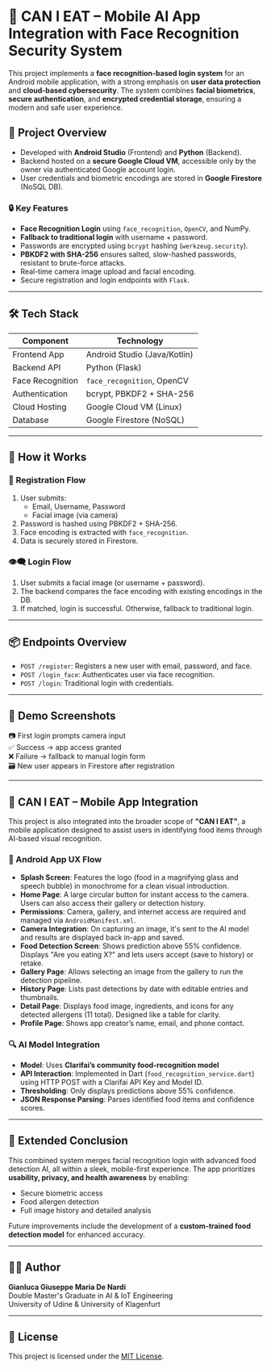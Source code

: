 # 🧠 CAN I EAT – Mobile AI App Integration with Face Recognition Security System

This project implements a **face recognition-based login system** for an Android mobile application, with a strong emphasis on **user data protection** and **cloud-based cybersecurity**. The system combines **facial biometrics**, **secure authentication**, and **encrypted credential storage**, ensuring a modern and safe user experience.

## 📱 Project Overview

- Developed with **Android Studio** (Frontend) and **Python** (Backend).
- Backend hosted on a **secure Google Cloud VM**, accessible only by the owner via authenticated Google account login.
- User credentials and biometric encodings are stored in **Google Firestore** (NoSQL DB).

### 🔒 Key Features

- **Face Recognition Login** using `face_recognition`, `OpenCV`, and NumPy.
- **Fallback to traditional login** with username + password.
- Passwords are encrypted using `bcrypt` hashing (`werkzeug.security`).
- **PBKDF2 with SHA-256** ensures salted, slow-hashed passwords, resistant to brute-force attacks.
- Real-time camera image upload and facial encoding.
- Secure registration and login endpoints with `Flask`.

---

## 🛠️ Tech Stack

| Component       | Technology                         |
|----------------|-------------------------------------|
| Frontend App   | Android Studio (Java/Kotlin)       |
| Backend API    | Python (Flask)                     |
| Face Recognition | `face_recognition`, OpenCV       |
| Authentication | bcrypt, PBKDF2 + SHA-256           |
| Cloud Hosting  | Google Cloud VM (Linux)            |
| Database       | Google Firestore (NoSQL)           |

---

## 🚀 How it Works

### 🔐 Registration Flow

1. User submits:
   - Email, Username, Password
   - Facial image (via camera)
2. Password is hashed using PBKDF2 + SHA-256.
3. Face encoding is extracted with `face_recognition`.
4. Data is securely stored in Firestore.

### 👁️‍🗨️ Login Flow

1. User submits a facial image (or username + password).
2. The backend compares the face encoding with existing encodings in the DB.
3. If matched, login is successful. Otherwise, fallback to traditional login.

---

## 📦 Endpoints Overview

- `POST /register`: Registers a new user with email, password, and face.
- `POST /login_face`: Authenticates user via face recognition.
- `POST /login`: Traditional login with credentials.

---

## 🧪 Demo Screenshots

📷 First login prompts camera input  
✅ Success → app access granted  
❌ Failure → fallback to manual login form  
🗃️ New user appears in Firestore after registration

---

## 🍲 CAN I EAT – Mobile App Integration

This project is also integrated into the broader scope of **"CAN I EAT"**, a mobile application designed to assist users in identifying food items through AI-based visual recognition.

### 🧠 Android App UX Flow

- **Splash Screen**: Features the logo (food in a magnifying glass and speech bubble) in monochrome for a clean visual introduction.
- **Home Page**: A large circular button for instant access to the camera. Users can also access their gallery or detection history.
- **Permissions**: Camera, gallery, and internet access are required and managed via `AndroidManifest.xml`.
- **Camera Integration**: On capturing an image, it's sent to the AI model and results are displayed back in-app and saved.
- **Food Detection Screen**: Shows prediction above 55% confidence. Displays "Are you eating X?" and lets users accept (save to history) or retake.
- **Gallery Page**: Allows selecting an image from the gallery to run the detection pipeline.
- **History Page**: Lists past detections by date with editable entries and thumbnails.
- **Detail Page**: Displays food image, ingredients, and icons for any detected allergens (11 total). Designed like a table for clarity.
- **Profile Page**: Shows app creator’s name, email, and phone contact.

### 🔍 AI Model Integration

- **Model**: Uses **Clarifai’s community food-recognition model**
- **API Interaction**: Implemented in Dart (`food_recognition_service.dart`) using HTTP POST with a Clarifai API Key and Model ID.
- **Thresholding**: Only displays predictions above 55% confidence.
- **JSON Response Parsing**: Parses identified food items and confidence scores.

---

## 🧾 Extended Conclusion

This combined system merges facial recognition login with advanced food detection AI, all within a sleek, mobile-first experience. The app prioritizes **usability, privacy, and health awareness** by enabling:
- Secure biometric access
- Food allergen detection
- Full image history and detailed analysis

Future improvements include the development of a **custom-trained food detection model** for enhanced accuracy.

---

## 👨‍🎓 Author

**Gianluca Giuseppe Maria De Nardi**  
Double Master's Graduate in AI & IoT Engineering  
University of Udine & University of Klagenfurt

---

## 📄 License

This project is licensed under the [MIT License](LICENSE).
